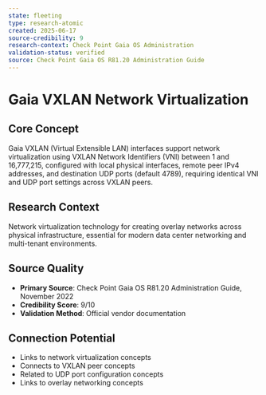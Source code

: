 ```yaml
---
state: fleeting
type: research-atomic
created: 2025-06-17
source-credibility: 9
research-context: Check Point Gaia OS Administration
validation-status: verified
source: Check Point Gaia OS R81.20 Administration Guide
---
```


# Gaia VXLAN Network Virtualization

## Core Concept
Gaia VXLAN (Virtual Extensible LAN) interfaces support network virtualization using VXLAN Network Identifiers (VNI) between 1 and 16,777,215, configured with local physical interfaces, remote peer IPv4 addresses, and destination UDP ports (default 4789), requiring identical VNI and UDP port settings across VXLAN peers.

## Research Context
Network virtualization technology for creating overlay networks across physical infrastructure, essential for modern data center networking and multi-tenant environments.

## Source Quality
- **Primary Source**: Check Point Gaia OS R81.20 Administration Guide, November 2022
- **Credibility Score**: 9/10
- **Validation Method**: Official vendor documentation

## Connection Potential
- Links to network virtualization concepts
- Connects to VXLAN peer concepts
- Related to UDP port configuration concepts
- Links to overlay networking concepts